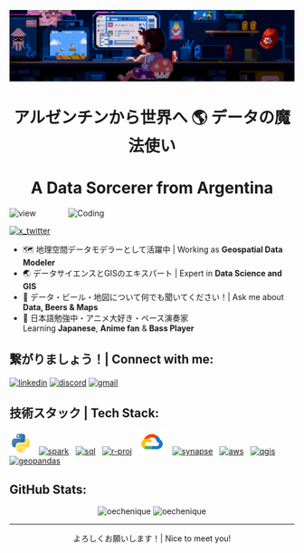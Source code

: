 ![MasterHead](https://github.com/oechenique/oechenique/blob/main/data/mario_banner.gif)

<h1 align="center">アルゼンチンから世界へ 🌎 データの魔法使い</h1>
<h1 align="center">A Data Sorcerer from Argentina</h1>
<img align="right" alt="Coding" width="400" src="https://64.media.tumblr.com/ba114d240ed9d19e927a725cc599b038/tumblr_o8ol0qfp3d1r4gsiio1_1280.gifv">
<p><img src="https://komarev.com/ghpvc/?username=oechenique&label=訪問者数&color=0e75b6&style=flat" alt="view" style="width: 10%;"/></p>
<p><a href="https://twitter.com/gastonechenique" target="blank"><img src="https://img.shields.io/twitter/follow/gastonechenique?logo=x&style=for-the-badge" alt="x_twitter" style="width: 20%;" /></a></p>

- 🗺️ 地理空間データモデラーとして活躍中 | Working as **Geospatial Data Modeler**
- 🌏 データサイエンスとGISのエキスパート | Expert in **Data Science and GIS**
- 🍺 データ・ビール・地図について何でも聞いてください！| Ask me about **Data, Beers & Maps**
- 🎌 日本語勉強中・アニメ大好き・ベース演奏家  
  Learning **Japanese**, **Anime fan** & **Bass Player**

## 繋がりましょう！| Connect with me:

<p align="left">
<a href="https://linkedin.com/in/gaston-echenique" target="blank"><img align="center" src="https://raw.githubusercontent.com/rahuldkjain/github-profile-readme-generator/master/src/images/icons/Social/linked-in-alt.svg" alt="linkedin" height="30" width="40" /></a>
<a href="https://discord.com/channels/@gastonechenique" target="blank"><img align="center" src="https://static.vecteezy.com/system/resources/previews/018/930/718/original/discord-logo-discord-icon-transparent-free-png.png" alt="discord" height="60" width="60"/></a>
<a href="mailto:gastonechenique@gmail.com" target="_blank"><img align="center" src="https://cdn.freelogovectors.net/wp-content/uploads/2023/04/new_gmail_logo-freelogovectors.net_.png" alt="gmail" height="60" width="120"/></a>
</p>

## 技術スタック | Tech Stack:

<p align="left"> 
<a href="https://www.python.org" target="_blank" rel="noreferrer"> <img src="https://raw.githubusercontent.com/devicons/devicon/master/icons/python/python-original.svg" alt="python" width="40" height="40"/></a>
&#160;
<a href="https://spark.apache.org/" target="_blank" rel="noreferrer"> <img src="https://upload.wikimedia.org/wikipedia/commons/f/f3/Apache_Spark_logo.svg" alt="spark" width="80" height="40"/></a>
&#160;
<a href="https://en.wikipedia.org/wiki/SQL" target="_blank" rel="noreferrer"> <img src="https://upload.wikimedia.org/wikipedia/commons/8/87/Sql_data_base_with_logo.png" alt="sql" width="90" height="40"/></a>
&#160;
<a href="https://www.r-project.org/" target="_blank" rel="noreferrer"> <img src="https://www.r-project.org/Rlogo.png" alt="r-proj" width="50" height="40"/></a>
&#160;
<a href="https://cloud.google.com" target="_blank" rel="noreferrer"> <img src="https://github.com/oechenique/oechenique/blob/main/data/icons8-google-cloud-48.png" alt="gcp" width="48" height="42"/></a>
&#160;
<a href="https://azure.microsoft.com/en-us/products/synapse-analytics/" target="_blank" rel="noreferrer"> <img src="https://4.bp.blogspot.com/-94Ztma98Myk/XqSCbZgL9lI/AAAAAAAAGcM/cnPtvLH5bWsfVT26R0HXgtUuy9VK57S4ACLcBGAsYHQ/s1600/AzureSynapseAnalytics.png" alt="synapse" width="35" height="40"/></a>
&#160;
<a href="https://aws.amazon.com/" target="_blank" rel="noreferrer"> <img src="https://upload.wikimedia.org/wikipedia/commons/9/93/Amazon_Web_Services_Logo.svg" alt="aws" width="55" height="30"/></a>
&#160;
<a href="https://www.qgis.org" target="_blank" rel="noreferrer"> <img src="https://i0.wp.com/blog.qgis.org/wp-content/uploads/2016/12/qgis-logo_anita02.png?w=1400&h=&ssl=1" alt="qgis" width="90" height="40"/></a>
&#160;
<a href="https://geopandas.org/en/stable/" target="_blank" rel="noreferrer"> <img src="https://geopandas.org/en/stable/_static/geopandas_logo_web.svg" alt="geopandas" width="120" height="40"/></a>
</p>

## GitHub Stats:

<div align="center">
  <img src="https://github-readme-stats.vercel.app/api?username=oechenique&show_icons=true&locale=en" alt="oechenique" width="400" />
  <img src="https://github-readme-streak-stats.herokuapp.com/?user=oechenique" alt="oechenique" width="420" />
</div>

---
<p align="center">
よろしくお願いします！| Nice to meet you!
</p>
